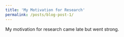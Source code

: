 ```yaml
---
title: 'My Motivation for Research'
permalink: /posts/blog-post-1/
---
```


My motivation for research came late but went strong.

<!-- Motivation should be the most important thing for Ph.D. study, 

Thanks to Prof. Min Zhu, all through the past three years in Vision Computing Lab, I've almostly experienced every part of academic research, . And I always keep a pure enthusiasum for research itself.  

"God, grant me the serenity to accept the thing I can not change, courage to change the things I can, and the wisdom to know the difference." Now I fully accept what has happened in the past, I'm proud of all my experience, although some of them were not that . And I've clearly recognized that it's time to change the environment of working, to receive more high-level instructions and collaborate with like-minded researchers.   -->
